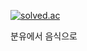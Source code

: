 [![solved.ac](http://mazassumnida.wtf/api/v2/generate_badge?boj=leeluna0476)](https://solved.ac/profile/leeluna0476)

분유에서 음식으로
